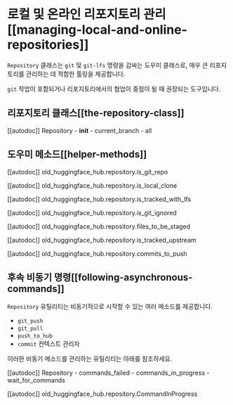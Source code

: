 <!--⚠️ Note that this file is in Markdown but contain specific syntax for our doc-builder (similar to MDX) that may not be
rendered properly in your Markdown viewer.
-->

# 로컬 및 온라인 리포지토리 관리[[managing-local-and-online-repositories]]

`Repository` 클래스는 `git` 및 `git-lfs` 명령을 감싸는 도우미 클래스로, 매우 큰 리포지토리를 관리하는 데 적합한 툴링을 제공합니다.

`git` 작업이 포함되거나 리포지토리에서의 협업이 중점이 될 때 권장되는 도구입니다.

## 리포지토리 클래스[[the-repository-class]]

[[autodoc]] Repository
    - __init__
    - current_branch
    - all

## 도우미 메소드[[helper-methods]]

[[autodoc]] old_huggingface_hub.repository.is_git_repo

[[autodoc]] old_huggingface_hub.repository.is_local_clone

[[autodoc]] old_huggingface_hub.repository.is_tracked_with_lfs

[[autodoc]] old_huggingface_hub.repository.is_git_ignored

[[autodoc]] old_huggingface_hub.repository.files_to_be_staged

[[autodoc]] old_huggingface_hub.repository.is_tracked_upstream

[[autodoc]] old_huggingface_hub.repository.commits_to_push

## 후속 비동기 명령[[following-asynchronous-commands]]

`Repository` 유틸리티는 비동기적으로 시작할 수 있는 여러 메소드를 제공합니다.
- `git_push`
- `git_pull`
- `push_to_hub`
- `commit` 컨텍스트 관리자

이러한 비동기 메소드를 관리하는 유틸리티는 아래를 참조하세요.

[[autodoc]] Repository
    - commands_failed
    - commands_in_progress
    - wait_for_commands

[[autodoc]] old_huggingface_hub.repository.CommandInProgress
